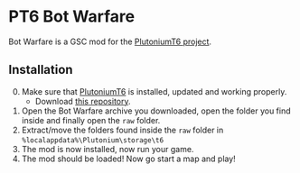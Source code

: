 # PT6 Bot Warfare
Bot Warfare is a GSC mod for the [PlutoniumT6 project](https://plutonium.pw/).

<!---
![GitHub Logo](/raw/bw-assets/bw-logo.png)
--->

## Installation
0. Make sure that [PlutoniumT6](https://plutonium.pw/docs/install/) is installed, updated and working properly.
    - Download [this repository](https://github.com/ineedbots/pt6_bot_warfare/archive/refs/heads/master.zip).
1. Open the Bot Warfare archive you downloaded, open the folder you find inside and finally open the `raw` folder.
2. Extract/move the folders found inside the `raw` folder in `%localappdata%\Plutonium\storage\t6`
3. The mod is now installed, now run your game.
4. The mod should be loaded! Now go start a map and play!
